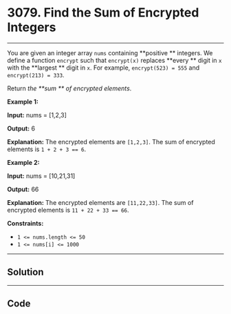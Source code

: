 # 3079. Find the Sum of Encrypted Integers

---

You are given an integer array `nums` containing **positive ** integers. We define a function `encrypt` such that `encrypt(x)` replaces **every ** digit in `x` with the **largest ** digit in `x`. For example, `encrypt(523) = 555` and `encrypt(213) = 333`.

Return _the **sum ** of encrypted elements_.

 

**Example 1:**

**Input:** nums = [1,2,3]

**Output:** 6

**Explanation:** The encrypted elements are `[1,2,3]`. The sum of encrypted elements is `1 + 2 + 3 == 6`.

**Example 2:**

**Input:** nums = [10,21,31]

**Output:** 66

**Explanation:** The encrypted elements are `[11,22,33]`. The sum of encrypted elements is `11 + 22 + 33 == 66`.

 

**Constraints:**

  * `1 <= nums.length <= 50`
  * `1 <= nums[i] <= 1000`

---

## Solution



---

## Code
```python


```